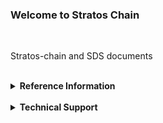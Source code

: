 ### Welcome to Stratos Chain

<br>

Stratos-chain and SDS documents

<br>

<details>
    <summary><b>Reference Information</b></summary><blockquote>

<br>

<details>
    <summary><b><code>Stratos-chain</code> Command List</b></summary>

<br>

* ['stchaind' Commands(part1)](https://github.com/stratosnet/stratos-chain/wiki/Stratos-Chain-%60stchaind%60-Commands(part1))

* [stchaind' Commands(part2)](https://github.com/stratosnet/stratos-chain/wiki/Stratos-Chain-%60stchaind%60-Commands(part2))

* [gRPC Queries](https://github.com/stratosnet/stratos-chain/wiki/Stratos-Chain-gRPC-Queries)

* [REST APIs](https://github.com/stratosnet/stratos-chain/wiki/Stratos-Chain-REST-APIs)

* [How to become a validator](https://github.com/stratosnet/stratos-chain/wiki/How-to-Become-a-Validator)

</details>

<br>

<details>
    <summary><b><code>SDS</code> Command List</b></summary>

<br>

* [Tropos-Incentive-Testnet](https://github.com/stratosnet/sds/wiki/Tropos-Incentive-Testnet)

* [`ppd terminal` subcommand](https://github.com/stratosnet/sds/wiki/%60ppd-terminal%60--subcommands)


</details>

<br>

<details>
    <summary><b><code>Stratos-chain</code> Explorers</b></summary>

<br>

* [Tropos Incentive Testnet Explorer](https://explorer-tropos.thestratos.org)

</details>

</blockquote></details>

<br>

<details>
    <summary><b>Technical Support</b></summary><blockquote>

<br>

* [Discord](https://discord.com/channels/799573145019219968/799573146020741162)


</blockquote></details>

